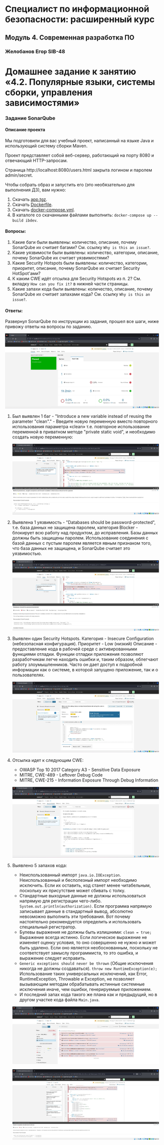 # Специалист по информационной безопасности: расширенный курс
## Модуль 4. Современная разработка ПО
### Желобанов Егор SIB-48

# Домашнее задание к занятию «4.2. Популярные языки, системы сборки, управления зависимостями»

### Задание SonarQube

#### Описание проекта

Мы подготовили для вас учебный проект, написанный на языке Java и использующий систему сборки Maven.

Проект представляет собой веб-сервер, работающий на порту 8080 и отвечающий HTTP-запросам.

Страница http://localhost:8080/users.html закрыта логином и паролем admin/secret.

Чтобы собрать образ и запустить его (это необязательно для выполнения ДЗ), вам нужно:

1. Скачать [app.tgz](assets/app.tgz).
2. Скачать [Dockerfile](assets/Dockerfile).
3. Скачать [docker-compose.yml](assets/docker-compose.yml).
4. В каталоге со скачанными файлами выполнить: `docker-compose up --build ibdev`.

#### Вопросы:

1. Какие баги были выявлены: количество, описание, почему SonarQube их считает багами? См. ссылку `Why is this an issue?`.
2. Какие уязвимости были выявлены: количество, категории, описание, почему SonarQube их считает уязвимостями?
3. Какие Security Hotspots были выявлены: количество, категории, приоритет, описание, почему SonarQube их считает Security HotSpot'ами?
4. К каким CWE идёт отсылка для Security Hotspots из п. 2? См. вкладку `How can you fix it?` в нижней части страницы.
5. Какие запахи кода были выявлены: количество, описание, почему SonarQube их считает запахами кода? См. ссылку `Why is this an issue?`.

#### Ответы:

Развернул SonarQube по инструкции из задания, прошел все шаги, ниже привожу ответы на вопросы по заданию.

![](assets/01_sonarqube_main.jpg)

1. Был выявлен 1 баг - "Introduce a new variable instead of reusing the parameter "clean"." - Введите новую переменную вместо повторного использования параметра «clean»
   т.е. повторное использование переменной в приватном методе "private static void", и необходимо создать новую переменную:

    ![](assets/02_bug.jpg)

2. Выявлена 1 уязвимость - "Databases should be password-protected", т.е. база данных не защищена паролем, категория 
   Blocker - блокирует всю работу над продуктом, до исправления. Базы данных должны быть защищены паролем. Использование 
   соединения с базой данных с пустым паролем является явным признаком того, что база данных не защищена, и SonarQube считает это уязвимостью.

   ![](assets/03_vulnerability.jpg)

3. Выявлен один Security Hotspots. Категория - Insecure Configuration (небезопасная конфигурация). Приоритет - Low (низкий)
   Описание - предоставление кода в рабочей среде с активированными функциями отладки. Функции отладки приложения позволяют разработчикам 
   легче находить ошибки и, таким образом, облегчают работу злоумышленников. Часто он дает доступ к подробной информации как о системе, в которой запущено приложение, так и о пользователях.

   ![](assets/04_security_hotspots.jpg)

4. Отсылка идет к следующим CWE: 
    - OWASP Top 10 2017 Category A3 - Sensitive Data Exposure
    - MITRE, CWE-489 - Leftover Debug Code
    - MITRE, CWE-215 - Information Exposure Through Debug Information

   ![](assets/05_cwe.jpg)

5. Выявлено 5 запахов кода:

   - Неиспользованный импорт `java.io.IOException`. Неиспользованный и бесполезный импорт необходимо исключить. 
     Если их оставить, код станет менее читабельным, поскольку их присутствие может сбивать с толку.
   - Стандартные выходные данные не должны использоваться напрямую для регистрации чего-либо. `System.out.println(authorization)`.
     Если программа напрямую записывает данные в стандартный вывод, абсолютно невозможно выполнить эти требования. 
     Вот почему настоятельно рекомендуется определить и использовать специальный регистратор.
   - Булевы выражения не должны быть излишними: `clean = true;` Выражение всегда истинно. Если логическое выражение не изменяет оценку условия, 
     то оно совершенно не нужно и может быть удалено. 
     Если оно является необоснованным, поскольку не соответствует замыслу программиста, то это ошибка, и выражение следует исправить.
   - `Generic exceptions should never be thrown` (Общие исключения никогда не должны создаваться). `throw new RuntimeException(e);` Использование 
     таких универсальных исключений, как Error, RuntimeException, Throwable и Exception, не позволяет вызывающим методам 
     обрабатывать истинные системные исключения иначе, чем ошибки, генерируемые приложением. 
   - И последний запах кода такого же плана как и предыдущий, но в другом участке кода файла `Main.java`.

    ![](assets/06_code_smell.jpg)

    ![](assets/07_code_smell_2.jpg)
